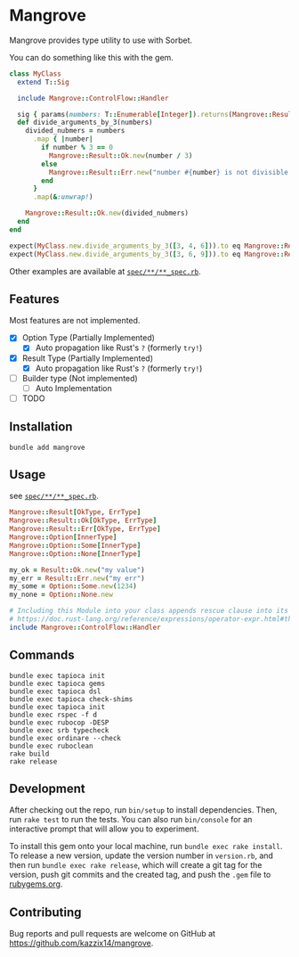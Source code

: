 # Mangrove
Mangrove provides type utility to use with Sorbet.

You can do something like this with the gem.

```ruby
class MyClass
  extend T::Sig

  include Mangrove::ControlFlow::Handler

  sig { params(numbers: T::Enumerable[Integer]).returns(Mangrove::Result[T::Array[Integer], String]) }
  def divide_arguments_by_3(numbers)
    divided_nubmers = numbers
      .map { |number|
        if number % 3 == 0
          Mangrove::Result::Ok.new(number / 3)
        else
          Mangrove::Result::Err.new("number #{number} is not divisible by 3")
        end
      }
      .map(&:unwrap!)

    Mangrove::Result::Ok.new(divided_nubmers)
  end
end

expect(MyClass.new.divide_arguments_by_3([3, 4, 6])).to eq Mangrove::Result::Err.new("number 4 is not divisible by 3")
expect(MyClass.new.divide_arguments_by_3([3, 6, 9])).to eq Mangrove::Result::Ok.new([1, 2, 3])
```

Other examples are available at [`spec/**/**_spec.rb`](https://github.com/kazzix14/mangrove/tree/main/spec).

## Features
Most features are not implemented.

- [x] Option Type (Partially Implemented)
  - [x] Auto propagation like Rust's `?` (formerly `try!`)
- [x] Result Type (Partially Implemented)
  - [x] Auto propagation like Rust's `?` (formerly `try!`)
- [ ] Builder type (Not implemented)
  - [ ] Auto Implementation
- [ ] TODO

## Installation

```
bundle add mangrove
```

## Usage

see [`spec/**/**_spec.rb`](https://github.com/kazzix14/mangrove/tree/main/spec).

```ruby
Mangrove::Result[OkType, ErrType]
Mangrove::Result::Ok[OkType, ErrType]
Mangrove::Result::Err[OkType, ErrType]
Mangrove::Option[InnerType]
Mangrove::Option::Some[InnerType]
Mangrove::Option::None[InnerType]

my_ok = Result::Ok.new("my value")
my_err = Result::Err.new("my err")
my_some = Option::Some.new(1234)
my_none = Option::None.new

# Including this Module into your class appends rescue clause into its methods. Results to `Option#unwrap!` and `Result#unwrap!` propagates to calling method like Ruet's `?` operator.
# https://doc.rust-lang.org/reference/expressions/operator-expr.html#the-question-mark-operator
include Mangrove::ControlFlow::Handler
```

## Commands
```
bundle exec tapioca init
bundle exec tapioca gems
bundle exec tapioca dsl
bundle exec tapioca check-shims
bundle exec tapioca init
bundle exec rspec -f d
bundle exec rubocop -DESP
bundle exec srb typecheck
bundle exec ordinare --check
bundle exec ruboclean
rake build
rake release
```

## Development

After checking out the repo, run `bin/setup` to install dependencies. Then, run `rake test` to run the tests. You can also run `bin/console` for an interactive prompt that will allow you to experiment.

To install this gem onto your local machine, run `bundle exec rake install`. To release a new version, update the version number in `version.rb`, and then run `bundle exec rake release`, which will create a git tag for the version, push git commits and the created tag, and push the `.gem` file to [rubygems.org](https://rubygems.org).

## Contributing

Bug reports and pull requests are welcome on GitHub at https://github.com/kazzix14/mangrove.
